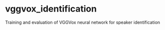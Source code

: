 # vggvox_identification
Training and evaluation of VGGVox neural network for speaker identification
